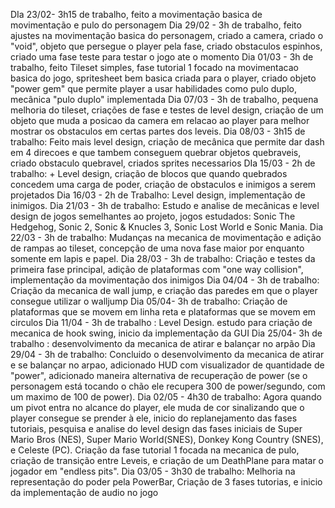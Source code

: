 DIa 23/02-
3h15 de trabalho, feito a movimentação basica de movimentação e pulo do personagem
Dia 29/02 -
3h de trabalho, feito ajustes na movimentação basica do personagem, criado a camera, criado o "void", objeto que persegue o player pela fase, criado obstaculos espinhos, criado uma fase teste para testar o jogo ate o momento
Dia 01/03 -
3h de trabalho, feito Tileset simples, fase tutorial 1 focado na movimentacao basica do jogo,  spritesheet bem basica criada para o player, criado objeto "power gem" que permite player a usar habilidades como pulo duplo, mecânica "pulo duplo" implementada
Dia 07/03 -
3h de trabalho, pequena melhoria do tileset, criações de fase e testes de level design, criação de um objeto que muda a posicao da camera em relacao ao player para melhor mostrar os obstaculos em certas partes dos leveis.
Dia 08/03 -
3h15 de trabalho: Feito mais level design, criação de mecânica que permite dar dash em 4 direcoes e que tambem conseguem quebrar objetos quebraveis, criado obstaculo quebravel, criados sprites necessarios
DIa 15/03 -
2h de trabalho: + Level design, criação de blocos que quando quebrados concedem uma carga de poder, criação de obstaculos e inimigos a serem projetados
Dia 16/03 -
2h de Trabalho: Level design, implementação de inimigos.
Dia 21/03 - 
3h de trabalho: Estudo e analise de mecânicas e level design de jogos semelhantes ao projeto, jogos estudados: Sonic The Hedgehog, Sonic 2, Sonic & Knucles 3, Sonic Lost World e Sonic Mania.
Dia 22/03 - 
3h de trabalho: Mudanças na mecanica de movimentação e adição de rampas ao tileset, concepção de uma nova fase maior por enquanto somente em lapis e papel.
Dia 28/03 -
3h de trabalho: Criação e testes da primeira fase principal, adição de plataformas com "one way collision", implementação da movimentação dos inimigos
Dia 04/04 -
3h de trabalho: Criação da mecanica de wall jump, e criação das paredes em que o player consegue utilizar o walljump
Dia 05/04-
3h de trabalho: Criação de plataformas que se movem em linha reta e plataformas que se movem em circulos
Dia 11/04 -
3h de trabalho : Level Design. estudo para criação de mecanica de hook swing, inicio da implementação da GUI
Dia 25/04-
3h de trabalho : desenvolvimento da mecanica de atirar e balançar no arpão
Dia 29/04 -
3h de trabalho: Concluido o desenvolvimento da mecanica de atirar e se balançar no arpao, adicionado HUD com visualizador de quantidade de "power", adicionado maneira alternativa de recuperação de power (se o personagem está tocando o chão ele recupera 300 de power/segundo, com um maximo de 100 de power).
Dia 02/05 - 
4h30 de trabalho: Agora quando um pivot entra no alcance do player, ele muda de cor sinalizando que o player consegue se prender à ele, inicio do replanejamento das fases tutoriais, pesquisa e analise do level design das fases iniciais de Super Mario Bros (NES), Super Mario World(SNES), Donkey Kong Country (SNES), e Celeste (PC). Criação da fase tutorial 1 focada na mecanica de pulo, criação de transição entre Leveis, e criação de um DeathPlane para matar o jogador em "endless pits".
Dia 03/05 - 
3h30 de trabalho: Melhoria na representação do poder pela PowerBar, Criação de 3 fases tutorias, e inicio da implementação de audio no jogo
